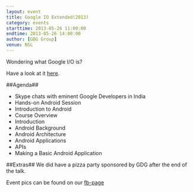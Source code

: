 ```yaml
---
layout: event
title: Google IO Extended(2013)
category: events
starttime: 2013-05-26 11:00:00
endtime: 2013-05-26 14:00:00
author: [GDG Group]
venue: NSL
---
```


Wondering what Google I/O is?

Have a look at it [here](https://developers.google.com/events/io/).

##Agenda##
*	Skype chats with eminent Google Developers in India
*	Hands-on Android Session
*	Introduction to Android
*	Course Overview 
*	Introduction
*	Android Background
*	Android Architecture
*	Android Applications
*	APIs
*	Making a Basic Android Application

##Extras##
We did have a pizza party sponsored by GDG after the end of the talk.

Event pics can be found on our [fb-page](https://www.facebook.com/media/set/?set=a.562633230456313.1073741830.543079142411722&type=3)
